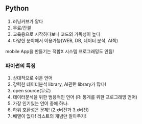 ## Python

1. 러닝커브가 얕다
2. 무료/간결
3. 교육용으로 시작하다보니 코드의 가독성이 높다
4. 다양한 분야에서 이용가능(WEB, DB, 데이터 분석, AI쪽)

mobile App을 만들기는 적합X 시스템 프로그래밍도 안됨!



### 파이썬의 특징

1. 상대적으로 쉬운 언어
2. 강력한 데이터분석 library, AI관련 library가 많다!
3. open source(무료)
4. 데이터분석을 위한 범용적인 언어 (R: 통계를 위한 프로그래밍 언어)
5. 가장 인기있는 언어 중에 하나.
6. 하위 호환성은 문제! (2.x버전과 3.x버전)
7. 배열이 없다! 리스트의 개념만 알아두자!

